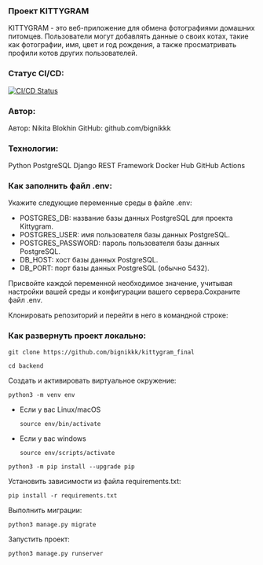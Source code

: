 ### Проект KITTYGRAM

KITTYGRAM - это веб-приложение для обмена фотографиями домашних питомцев. Пользователи могут добавлять данные о своих котах, такие как фотографии, имя, цвет и год рождения, а также просматривать профили котов других пользователей.


### Статус CI/CD:

[![CI/CD Status](https://github.com/bignikkk/kittygram_final/actions/workflows/main.yml/badge.svg)](https://github.com/bignikkk/kittygram_final/actions/workflows/main.yml)


### Автор:
Автор: Nikita Blokhin
GitHub: github.com/bignikkk

### Технологии:

Python
PostgreSQL
Django REST Framework
Docker Hub
GitHub Actions

### Как заполнить файл .env:

Укажите следующие переменные среды в файле .env:

   - POSTGRES_DB: название базы данных PostgreSQL для проекта Kittygram.
   - POSTGRES_USER: имя пользователя базы данных PostgreSQL.
   - POSTGRES_PASSWORD: пароль пользователя базы данных PostgreSQL.
   - DB_HOST: хост базы данных PostgreSQL.
   - DB_PORT: порт базы данных PostgreSQL (обычно 5432).

Присвойте каждой переменной необходимое значение, учитывая настройки вашей среды и конфигурации вашего сервера.Сохраните файл .env.

Клонировать репозиторий и перейти в него в командной строке:

### Как развернуть проект локально:

```
git clone https://github.com/bignikkk/kittygram_final
```

```
cd backend
```

Cоздать и активировать виртуальное окружение:

```
python3 -m venv env
```

* Если у вас Linux/macOS

    ```
    source env/bin/activate
    ```

* Если у вас windows

    ```
    source env/scripts/activate
    ```

```
python3 -m pip install --upgrade pip
```

Установить зависимости из файла requirements.txt:

```
pip install -r requirements.txt
```

Выполнить миграции:

```
python3 manage.py migrate
```

Запустить проект:

```
python3 manage.py runserver
